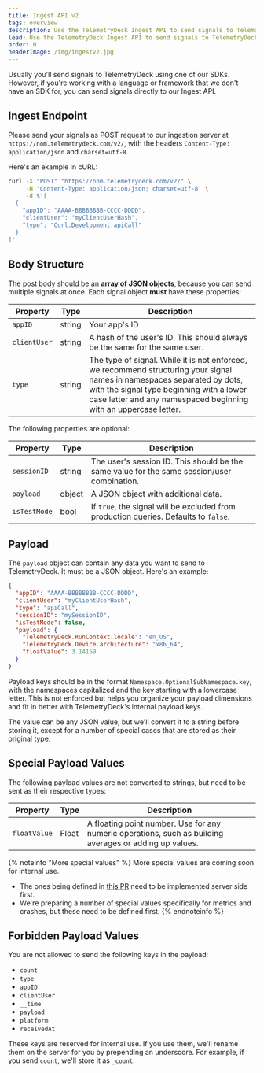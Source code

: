 ```yaml
---
title: Ingest API v2
tags: overview
description: Use the TelemetryDeck Ingest API to send signals to TelemetryDeck
lead: Use the TelemetryDeck Ingest API to send signals to TelemetryDeck
order: 0
headerImage: /img/ingestv2.jpg
---
```


Usually you'll send signals to TelemetryDeck using one of our SDKs. However, if you're working with a language or framework that we don't have an SDK for, you can send signals directly to our Ingest API.

## Ingest Endpoint

Please send your signals as POST request to our ingestion server at `https://nom.telemetrydeck.com/v2/`, with the headers `Content-Type: application/json` and `charset=utf-8`.

Here's an example in cURL:

```bash
curl -X "POST" "https://nom.telemetrydeck.com/v2/" \
     -H 'Content-Type: application/json; charset=utf-8' \
     -d $'[
  {
    "appID": "AAAA-BBBBBBBB-CCCC-DDDD",
    "clientUser": "myClientUserHash",
    "type": "Curl.Development.apiCall"
  }
]'
```

## Body Structure

The post body should be an **array of JSON objects**, because you can send multiple signals at once. Each signal object **must** have these properties:

| Property     | Type   | Description                                                                                                                                                                                                                              |
| ------------ | ------ | ---------------------------------------------------------------------------------------------------------------------------------------------------------------------------------------------------------------------------------------- |
| `appID`      | string | Your app's ID                                                                                                                                                                                                                            |
| `clientUser` | string | A hash of the user's ID. This should always be the same for the same user.                                                                                                                                                               |
| `type`       | string | The type of signal. While it is not enforced, we recommend structuring your signal names in namespaces separated by dots, with the signal type beginning with a lower case letter and any namespaced beginning with an uppercase letter. |

The following properties are optional:

| Property     | Type   | Description                                                                                 |
| ------------ | ------ | ------------------------------------------------------------------------------------------- |
| `sessionID`  | string | The user's session ID. This should be the same value for the same session/user combination. |
| `payload`    | object | A JSON object with additional data.                                                         |
| `isTestMode` | bool   | If `true`, the signal will be excluded from production queries. Defaults to `false`.        |

## Payload

The `payload` object can contain any data you want to send to TelemetryDeck. It must be a JSON object. Here's an example:

```json
{
  "appID": "AAAA-BBBBBBBB-CCCC-DDDD",
  "clientUser": "myClientUserHash",
  "type": "apiCall",
  "sessionID": "mySessionID",
  "isTestMode": false,
  "payload": {
    "TelemetryDeck.RunContext.locale": "en_US",
    "TelemetryDeck.Device.architecture": "x86_64",
    "floatValue": 3.14159
  }
}
```

Payload keys should be in the format `Namespace.OptionalSubNamespace.key`, with the namespaces capitalized and the key starting with a lowercase letter. This is not enforced but helps you organize your payload dimensions and fit in better with TelemetryDeck's internal payload keys.

The value can be any JSON value, but we'll convert it to a string before storing it, except for a number of special cases that are stored as their original type.

## Special Payload Values

The following payload values are not converted to strings, but need to be sent as their respective types:

| Property     | Type  | Description                                                                                             |
| ------------ | ----- | ------------------------------------------------------------------------------------------------------- |
| `floatValue` | Float | A floating point number. Use for any numeric operations, such as building averages or adding up values. |

{% noteinfo "More special values" %}
More special values are coming soon for internal use.

- The ones being defined in [this PR](https://github.com/TelemetryDeck/docs/pull/85) need to be implemented server side first.
- We're preparing a number of special values specifically for metrics and crashes, but these need to be defined first.
  {% endnoteinfo %}

## Forbidden Payload Values

You are not allowed to send the following keys in the payload:

- `count`
- `type`
- `appID`
- `clientUser`
- `__time`
- `payload`
- `platform`
- `receivedAt`

These keys are reserved for internal use. If you use them, we'll rename them on the server for you by prepending an underscore. For example, if you send `count`, we'll store it as `_count`.

